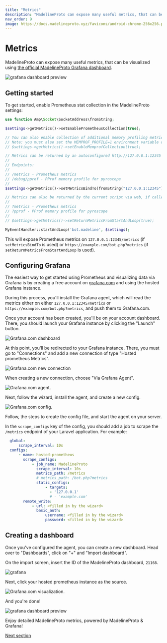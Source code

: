 ```yaml
---
title: "Metrics"
description: "MadelineProto can expose many useful metrics, that can be visualized using the official MadelineProto Grafana dashboard."
nav_order: 9
image: https://docs.madelineproto.xyz/favicons/android-chrome-256x256.png
---
```

# Metrics

MadelineProto can expose many useful metrics, that can be visualized using [the official MadelineProto Grafana dashboard](https://grafana.com/grafana/dashboards/21168).  

![grafana dashboard preview](https://docs.madelineproto.xyz/grafana.png)

## Getting started

To get started, enable Prometheus stat collection in the MadelineProto settings:

```php
use function Amp\Socket\SocketAddress\fromString;

$settings->getMetrics()->setEnablePrometheusCollection(true);

// You can also enable collection of additional memory profiling metrics.
// Note: you must also set the MEMPROF_PROFILE=1 environment variable or GET parameter.
// $settings->getMetrics()->setEnableMemprofCollection(true);

// Metrics can be returned by an autoconfigured http://127.0.0.1:12345 HTTP server.
//
// Endpoints:
//
// /metrics - Prometheus metrics
// /debug/pprof - PProf memory profile for pyroscope
//
$settings->getMetrics()->setMetricsBindTo(fromString("127.0.0.1:12345"));

// Metrics can also be returned by the current script via web, if called with a specific query string:
//
// ?metrics - Prometheus metrics
// ?pprof - PProf memory profile for pyroscope
//
// $settings->getMetrics()->setReturnMetricsFromStartAndLoop(true);

MyEventHandler::startAndLoop('bot.madeline', $settings);
```

This will expose Prometheus metrics on `127.0.0.1:12345/metrics` (if `setMetricsBindTo` is used) or `https://example.com/bot.php?metrics` (if `setReturnMetricsFromStartAndLoop` is used).  

## Configuring Grafana

The easiest way to get started using Prometheus and visualizing data via Grafana is by creating a free account on [grafana.com](https://grafana.com) and using the hosted Grafana instance.

During this process, you'll install the Grafana agent, which will read the metrics either on either `127.0.0.1:12345/metrics` or `https://example.com/bot.php?metrics`, and push them to Grafana.com.  

Once your account has been created, you'll be on your account dashboard. There, you should launch your Grafana instance by clicking the "Launch" button.

![Grafana.com dashboard](https://spatie.be/docs/laravel-prometheus/v1/images/launch-grafana.jpg)

At this point, you'll be redirected to your Grafana instance. There, you must go to "Connections" and add a new connection of type "Hosted prometheus Metrics".

![Grafana.com new connection](https://spatie.be/docs/laravel-prometheus/v1/images/new-connection.jpg)

When creating a new connection, choose "Via Grafana Agent".

![Grafana.com agent](https://spatie.be/docs/laravel-prometheus/v1/images/grafana-agent.jpg).

Next, follow the wizard, install the agent, and create a new config.

![Grafana.com config](https://spatie.be/docs/laravel-prometheus/v1/images/new-config.jpg).

Follow, the steps to create the config file, and start the agent on your server. 

In the `scrape_configs` key of the config, you should add a job to scrape the `/metrics` endpoint of your Laravel application. For example:

```yaml
  global:
      scrape_interval: 10s
  configs:
      - name: hosted-prometheus
        scrape_configs:
            - job_name: MadelineProto
              scrape_interval: 10s
              metrics_path: /metrics
              # metrics_path: /bot.php?metrics
              static_configs:
                  - targets:
                    - '127.0.0.1'
                    # - 'example.com'
        remote_write:
            - url: <filled in by the wizard>
              basic_auth:
                  username: <filled in by the wizard>
                  password: <filled in by the wizard>
```

## Creating a dashboard

Once you've configured the agent, you can create a new dashboard. Head over to "Dashboards", click on "+" and "Import dashboard".

On the import screen, insert the ID of the MadelineProto dashboard, `21168`.  

![grafana](https://docs.madelineproto.xyz/grafana_import.png)

Next, click your hosted prometheus instance as the source.

![Grafana.com visualization](https://spatie.be/docs/laravel-prometheus/v1/images/prometheus-source.jpg).

And you're done!

![grafana dashboard preview](https://docs.madelineproto.xyz/grafana.png)

Enjoy detailed MadelineProto metrics, powered by MadelineProto & Grafana!

<a href="https://docs.madelineproto.xyz/docs/INSTALLATION.html">Next section</a>